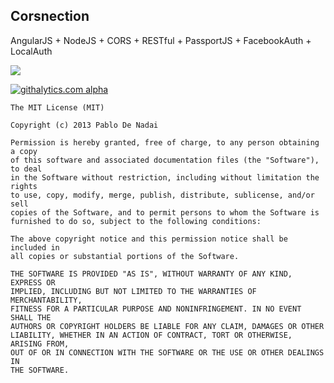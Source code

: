 Corsnection
-----------

AngularJS + NodeJS + CORS + RESTful + PassportJS + FacebookAuth + LocalAuth

![](http://i43.tinypic.com/2u948l0.jpg)

[![githalytics.com alpha](https://cruel-carlota.pagodabox.com/01a001bf787c1578cc0003019fe604f2 "githalytics.com")](http://githalytics.com/pablodenadai/Corsnection)

```
The MIT License (MIT)

Copyright (c) 2013 Pablo De Nadai

Permission is hereby granted, free of charge, to any person obtaining a copy
of this software and associated documentation files (the "Software"), to deal
in the Software without restriction, including without limitation the rights
to use, copy, modify, merge, publish, distribute, sublicense, and/or sell
copies of the Software, and to permit persons to whom the Software is
furnished to do so, subject to the following conditions:

The above copyright notice and this permission notice shall be included in
all copies or substantial portions of the Software.

THE SOFTWARE IS PROVIDED "AS IS", WITHOUT WARRANTY OF ANY KIND, EXPRESS OR
IMPLIED, INCLUDING BUT NOT LIMITED TO THE WARRANTIES OF MERCHANTABILITY,
FITNESS FOR A PARTICULAR PURPOSE AND NONINFRINGEMENT. IN NO EVENT SHALL THE
AUTHORS OR COPYRIGHT HOLDERS BE LIABLE FOR ANY CLAIM, DAMAGES OR OTHER
LIABILITY, WHETHER IN AN ACTION OF CONTRACT, TORT OR OTHERWISE, ARISING FROM,
OUT OF OR IN CONNECTION WITH THE SOFTWARE OR THE USE OR OTHER DEALINGS IN
THE SOFTWARE.
```
